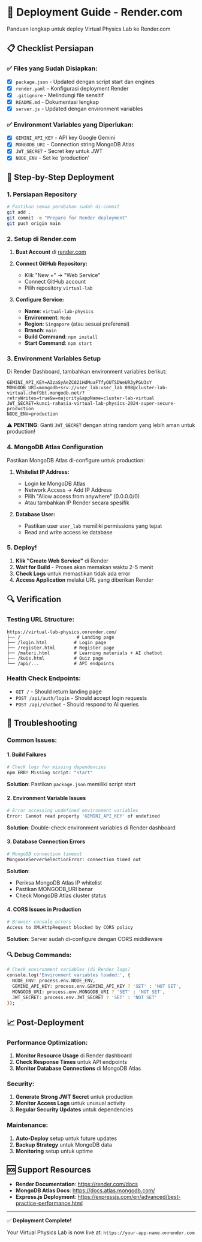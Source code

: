 # 🚀 Deployment Guide - Render.com

Panduan lengkap untuk deploy Virtual Physics Lab ke Render.com

## 📋 Checklist Persiapan

### ✅ Files yang Sudah Disiapkan:
- [x] `package.json` - Updated dengan script start dan engines
- [x] `render.yaml` - Konfigurasi deployment Render
- [x] `.gitignore` - Melindungi file sensitif  
- [x] `README.md` - Dokumentasi lengkap
- [x] `server.js` - Updated dengan environment variables

### ✅ Environment Variables yang Diperlukan:
- [x] `GEMINI_API_KEY` - API key Google Gemini
- [x] `MONGODB_URI` - Connection string MongoDB Atlas
- [x] `JWT_SECRET` - Secret key untuk JWT
- [x] `NODE_ENV` - Set ke 'production'

## 🔧 Step-by-Step Deployment

### 1. Persiapan Repository

```bash
# Pastikan semua perubahan sudah di-commit
git add .
git commit -m "Prepare for Render deployment"
git push origin main
```

### 2. Setup di Render.com

1. **Buat Account** di [render.com](https://render.com)

2. **Connect GitHub Repository:**
   - Klik "New +" → "Web Service"  
   - Connect GitHub account
   - Pilih repository `virtual-lab`

3. **Configure Service:**
   - **Name**: `virtual-lab-physics`
   - **Environment**: `Node`
   - **Region**: `Singapore` (atau sesuai preferensi)
   - **Branch**: `main`
   - **Build Command**: `npm install`
   - **Start Command**: `npm start`

### 3. Environment Variables Setup

Di Render Dashboard, tambahkan environment variables berikut:

```env
GEMINI_API_KEY=AIzaSyAeZC82iHdMuaFTfyOUTSDWeUR3yPGU3sY
MONGODB_URI=mongodb+srv://user_lab:user_lab_098@cluster-lab-virtual.chof9bt.mongodb.net/?retryWrites=true&w=majority&appName=cluster-lab-virtual  
JWT_SECRET=kunci-rahasia-virtual-lab-physics-2024-super-secure-production
NODE_ENV=production
```

⚠️ **PENTING**: Ganti `JWT_SECRET` dengan string random yang lebih aman untuk production!

### 4. MongoDB Atlas Configuration

Pastikan MongoDB Atlas di-configure untuk production:

1. **Whitelist IP Address:**
   - Login ke MongoDB Atlas
   - Network Access → Add IP Address
   - Pilih "Allow access from anywhere" (0.0.0.0/0)
   - Atau tambahkan IP Render secara spesifik

2. **Database User:**
   - Pastikan user `user_lab` memiliki permissions yang tepat
   - Read and write access ke database

### 5. Deploy!

1. **Klik "Create Web Service"** di Render
2. **Wait for Build** - Proses akan memakan waktu 2-5 menit
3. **Check Logs** untuk memastikan tidak ada error
4. **Access Application** melalui URL yang diberikan Render

## 🔍 Verification

### Testing URL Structure:
```
https://virtual-lab-physics.onrender.com/
├── /                     # Landing page
├── /login.html          # Login page  
├── /register.html       # Register page
├── /materi.html         # Learning materials + AI chatbot
├── /kuis.html           # Quiz page
└── /api/...             # API endpoints
```

### Health Check Endpoints:
- `GET /` - Should return landing page
- `POST /api/auth/login` - Should accept login requests
- `POST /api/chatbot` - Should respond to AI queries

## 🐛 Troubleshooting

### Common Issues:

#### 1. Build Failures
```bash
# Check logs for missing dependencies
npm ERR! Missing script: "start"
```
**Solution**: Pastikan `package.json` memiliki script start

#### 2. Environment Variable Issues
```bash
# Error accessing undefined environment variables
Error: Cannot read property 'GEMINI_API_KEY' of undefined
```
**Solution**: Double-check environment variables di Render dashboard

#### 3. Database Connection Errors
```bash
# MongoDB connection timeout
MongooseServerSelectionError: connection timed out
```
**Solution**: 
- Periksa MongoDB Atlas IP whitelist
- Pastikan MONGODB_URI benar
- Check MongoDB Atlas cluster status

#### 4. CORS Issues in Production
```bash
# Browser console errors
Access to XMLHttpRequest blocked by CORS policy
```
**Solution**: Server sudah di-configure dengan CORS middleware

### 🔍 Debug Commands:

```bash
# Check environment variables (di Render logs)
console.log('Environment variables loaded:', {
  NODE_ENV: process.env.NODE_ENV,
  GEMINI_API_KEY: process.env.GEMINI_API_KEY ? 'SET' : 'NOT SET',
  MONGODB_URI: process.env.MONGODB_URI ? 'SET' : 'NOT SET',
  JWT_SECRET: process.env.JWT_SECRET ? 'SET' : 'NOT SET'
});
```

## 📈 Post-Deployment

### Performance Optimization:
1. **Monitor Resource Usage** di Render dashboard
2. **Check Response Times** untuk API endpoints
3. **Monitor Database Connections** di MongoDB Atlas

### Security:
1. **Generate Strong JWT Secret** untuk production
2. **Monitor Access Logs** untuk unusual activity
3. **Regular Security Updates** untuk dependencies

### Maintenance:
1. **Auto-Deploy** setup untuk future updates
2. **Backup Strategy** untuk MongoDB data
3. **Monitoring** setup untuk uptime

## 🆘 Support Resources

- **Render Documentation**: https://render.com/docs
- **MongoDB Atlas Docs**: https://docs.atlas.mongodb.com/
- **Express.js Deployment**: https://expressjs.com/en/advanced/best-practice-performance.html

---

✅ **Deployment Complete!** 

Your Virtual Physics Lab is now live at: `https://your-app-name.onrender.com`